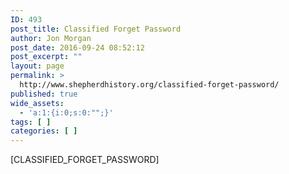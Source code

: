 ```yaml
---
ID: 493
post_title: Classified Forget Password
author: Jon Morgan
post_date: 2016-09-24 08:52:12
post_excerpt: ""
layout: page
permalink: >
  http://www.shepherdhistory.org/classified-forget-password/
published: true
wide_assets:
  - 'a:1:{i:0;s:0:"";}'
tags: [ ]
categories: [ ]
---
```

[CLASSIFIED_FORGET_PASSWORD]